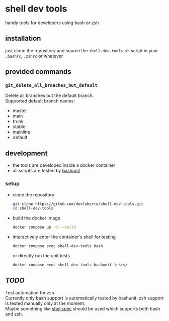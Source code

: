 # shell dev tools

handy tools for developers using bash or zsh

## installation

just clone the repository and source the `shell-dev-tools.sh` script in your `.bashrc`, `.zshrc` or whatever

## provided commands

### `git_delete_all_branches_but_default`

Delete all branches but the default branch. <br>
Supported default branch names:

* master
* main
* trunk
* stable
* mainline
* default

## development

* the tools are developed inside a docker container
* all scripts are tested by [bashunit](https://github.com/TypedDevs/bashunit)

### setup

* clone the repository

    ```bash
    git clone https://gitub.com/devloberto/shell-dev-tools.git
    cd shell-dev-tools
    ```

* build the docker image

    ```bash
    docker compose up -d --build
    ```

* interactively enter the container's shell for testing

    ```bash
    docker compose exec shell-dev-tools bash
    ```

    or directly run the unit tests

    ```bash
    docker compose exec shell-dev-tools bashunit tests/
    ```

## _TODO_

Test automation for zsh. <br>
Currently only bash support is automatically tested by bashunit.
zsh support is tested manually only at the moment. <br>
Maybe something like [shellspec](https://github.com/shellspec/shellspec) should be used which supports both bash and zsh.

